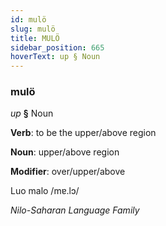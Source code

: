 ```yaml
---
id: mulö
slug: mulö
title: MULÖ
sidebar_position: 665
hoverText: up § Noun
---
```


### mulö

*up* **§** Noun

**Verb**: to be the upper/above region

**Noun**: upper/above region

**Modifier**: over/upper/above

Luo malo /mɐ.lɔ/

*Nilo-Saharan Language Family*